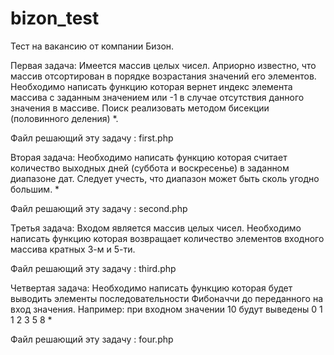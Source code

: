 # bizon_test
Тест на вакансию от компании Бизон.

Первая задача: Имеется массив целых чисел. Априорно известно, что массив отсортирован в порядке возрастания значений его элементов. Необходимо написать функцию которая вернет индекс элемента массива с заданным значением или -1 в случае отсутствия данного значения в массиве. Поиск реализовать методом бисекции (половинного деления) *.

Файл решающий эту задачу : first.php


Вторая задача: Необходимо написать функцию которая считает количество выходных дней (суббота и воскресенье) в заданном диапазоне дат. Следует учесть, что диапазон может быть сколь угодно большим. *

Файл решающий эту задачу : second.php


Третья задача: Входом является массив целых чисел. Необходимо написать функцию которая возвращает количество элементов входного массива кратных 3-м и 5-ти.

Файл решающий эту задачу : third.php


Четвертая задача: Необходимо написать функцию которая будет выводить элементы последовательности Фибоначчи до переданного на вход значения. Например: при входном значении 10 будут выведены 0 1 1 2 3 5 8 *

Файл решающий эту задачу : four.php
